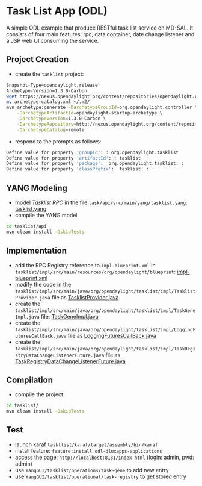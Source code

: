 # Task List App (ODL)
A simple ODL example that produce RESTful task list service on MD-SAL. It consists of four main features: rpc, data container, date change listener and a JSP web UI consuming the service.

## Project Creation
- create the `tasklist` project:
```bash
Snapshot-Type=opendaylight.release 
Archetype-Version=1.3.0-Carbon
wget https://nexus.opendaylight.org/content/repositories/opendaylight.release/archetype-catalog.xml
mv archetype-catalog.xml ~/.m2/
mvn archetype:generate -DarchetypeGroupId=org.opendaylight.controller \
    -DarchetypeArtifactId=opendaylight-startup-archetype \
    -DarchetypeVersion=1.3.0-Carbon \
    -DarchetypeRepository=http://nexus.opendaylight.org/content/repositories/opendaylight.release/ \
    -DarchetypeCatalog=remote
```
- respond to the prompts as follows:
```bash
Define value for property 'groupId': : org.opendaylight.tasklist
Define value for property 'artifactId': : tasklist
Define value for property 'package':  org.opendaylight.tasklist: : 
Define value for property 'classPrefix':  tasklist: : 
```

## YANG Modeling
- model *Tasklist RPC* in the file `task/api/src/main/yang/tasklist.yang`: [tasklist.yang](tasklist.yang)
- compile the YANG model
```bash
cd tasklist/api
mvn clean install -DskipTests
```

## Implementation
- add the RPC Registry reference to `impl-blueprint.xml` in `tasklist/impl/src/main/resources/org/opendaylight/blueprint`: [impl-blueprint.xml](impl-blueprint.xml)
- modify the code in the `tasklist/impl/src/main/java/org/opendaylight/tasklist/impl/TasklistProvider.java` file as [TasklistProvider.java](TasklistProvider.java)
- create the `tasklist/impl/src/main/java/org/opendaylight/tasklist/impl/TaskGeneImpl.java` file: [TaskGeneImpl.java](TaskGeneImpl.java)
- create the `tasklist/impl/src/main/java/org/opendaylight/tasklist/impl/LoggingFuturesCallBack.java` file as [LoggingFuturesCallBack.java](LoggingFuturesCallBack.java) 
- create the `tasklist/impl/src/main/java/org/opendaylight/tasklist/impl/TaskRegistryDataChangeListenerFuture.java` file as [TaskRegistryDataChangeListenerFuture.java](TaskRegistryDataChangeListenerFuture.java)

## Compilation
- compile the project 
```bash
cd tasklist/
mvn clean install -DskipTests
```

## Test
- launch karaf `taskllist/karaf/target/assembly/bin/karaf`
- install feature: `feature:install odl-dluxapps-applications`
- access the page: `http://localhost:8181/index.html` (login: admin, pwd: admin)
- use `YangGUI/tasklist/operations/task-gene` to add new entry
- use `YangGUI/tasklist/operational/task-registry` to get stored entry

